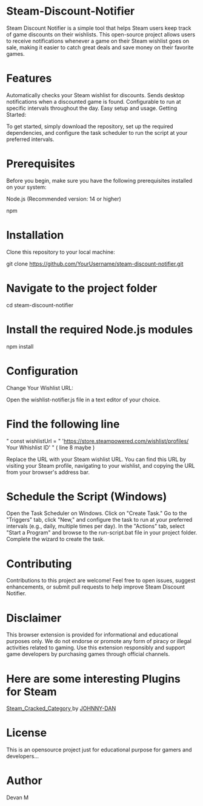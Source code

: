 # Steam-Discount-Notifier

Steam Discount Notifier is a simple tool that helps Steam users keep track of game discounts on their wishlists. This open-source project allows users to receive notifications whenever a game on their Steam wishlist goes on sale, making it easier to catch great deals and save money on their favorite games.

# Features #

Automatically checks your Steam wishlist for discounts.
Sends desktop notifications when a discounted game is found.
Configurable to run at specific intervals throughout the day.
Easy setup and usage.
Getting Started:

To get started, simply download the repository, set up the required dependencies, and configure the task scheduler to run the script at your preferred intervals.

# Prerequisites #

Before you begin, make sure you have the following prerequisites installed on your system:

Node.js (Recommended version: 14 or higher)

npm

# Installation #

Clone this repository to your local machine:

git clone https://github.com/YourUsername/steam-discount-notifier.git

# Navigate to the project folder #

cd steam-discount-notifier

# Install the required Node.js modules #

npm install

# Configuration #

Change Your Wishlist URL:

Open the wishlist-notifier.js file in a text editor of your choice.

# Find the following line #

" const wishlistUrl = " 'https://store.steampowered.com/wishlist/profiles/ Your Whishlist ID' " ( line 8 maybe )

Replace the URL with your Steam wishlist URL. You can find this URL by visiting your Steam profile, navigating to your wishlist, and copying the URL from your browser's address bar.

# Schedule the Script (Windows) #

Open the Task Scheduler on Windows.
Click on "Create Task."
Go to the "Triggers" tab, click "New," and configure the task to run at your preferred intervals (e.g., daily, multiple times per day).
In the "Actions" tab, select "Start a Program" and browse to the run-script.bat file in your project folder.
Complete the wizard to create the task.

# Contributing #

Contributions to this project are welcome! Feel free to open issues, suggest enhancements, or submit pull requests to help improve Steam Discount Notifier.

# Disclaimer #
This browser extension is provided for informational and educational purposes only. We do not endorse or promote any form of piracy or illegal activities related to gaming. Use this extension responsibly and support game developers by purchasing games through official channels.

# Here are some interesting Plugins for Steam #

[Steam_Cracked_Category ](https://github.com/JOHNNY-DAN/Steam_Cracked_Category) by [JOHNNY-DAN](https://github.com/JOHNNY-DAN)



# License #
This is an opensource project just for educational purpose for gamers and developers...

# Author #

Devan M
